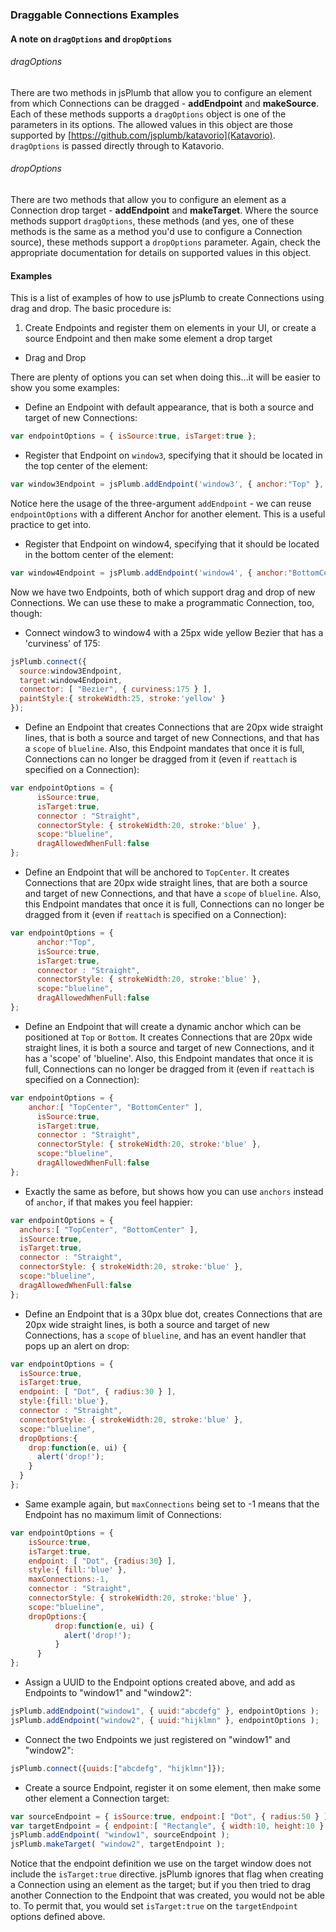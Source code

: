### Draggable Connections Examples

#### A note on `dragOptions` and `dropOptions`

###### dragOptions

There are two methods in jsPlumb that allow you to configure an element from which Connections can be 
dragged - **addEndpoint** and **makeSource**. Each of these methods supports a `dragOptions` object is one of the 
parameters in its options.  The allowed values in this object are those supported by [https://github.com/jsplumb/katavorio](Katavorio).
`dragOptions` is passed directly through to Katavorio.

###### dropOptions

There are two methods that allow you to configure an element as a Connection drop target - **addEndpoint** and **makeTarget**. Where the source methods support `dragOptions`, these methods (and yes, one of these methods is the same as a method you'd use to configure a Connection source), these methods support a `dropOptions` parameter. Again, check the appropriate documentation for details on supported values in this object.

#### Examples

This is a list of examples of how to use jsPlumb to create Connections using drag and drop.  The basic procedure is:

1. Create Endpoints and register them on elements in your UI, or create a source Endpoint and then make some element a drop target
- Drag and Drop			
			
There are plenty of options you can set when doing this...it will be easier to show you some examples:			

- Define an Endpoint with default appearance, that is both a source and target of new Connections:

```javascript
var endpointOptions = { isSource:true, isTarget:true }; 
```
				
- Register that Endpoint on `window3`, specifying that it should be located in the top center of the element:

```javascript
var window3Endpoint = jsPlumb.addEndpoint('window3', { anchor:"Top" }, endpointOptions );  
```

Notice here the usage of the three-argument `addEndpoint`  - we can reuse `endpointOptions` with a different Anchor for another element.  This is a useful practice to get into. 
				
- Register that Endpoint on window4, specifying that it should be located in the bottom center of the element:

```javascript
var window4Endpoint = jsPlumb.addEndpoint('window4', { anchor:"BottomCenter" }, endpointOptions );  
```

Now we have two Endpoints, both of which support drag and drop of new Connections.  We can use these to make a programmatic Connection, too, though:
				
- Connect window3 to window4 with a 25px wide yellow Bezier that has a 'curviness' of 175:

```javascript
jsPlumb.connect({ 
  source:window3Endpoint,
  target:window4Endpoint,
  connector: [ "Bezier", { curviness:175 } ],
  paintStyle:{ strokeWidth:25, stroke:'yellow' }
});  
```

- Define an Endpoint that creates Connections that are 20px wide straight lines, that is both a source and target of new Connections, and that has a `scope` of `blueline`. Also, this Endpoint mandates that once it is full, Connections can no longer be dragged from it (even if `reattach` is specified on a Connection):

```javascript
var endpointOptions = { 
	  isSource:true, 
	  isTarget:true,
	  connector : "Straight",
	  connectorStyle: { strokeWidth:20, stroke:'blue' },
	  scope:"blueline",
	  dragAllowedWhenFull:false	 
}; 
```

- Define an Endpoint that will be anchored to `TopCenter`.  It creates Connections that are 20px wide straight lines, that are both a source and target of new Connections, and that have a `scope` of `blueline`. Also, this Endpoint mandates that once it is full, Connections can no longer be dragged from it (even if `reattach` is specified on a Connection):

```javascript
var endpointOptions = {
	  anchor:"Top", 
	  isSource:true, 
	  isTarget:true,
	  connector : "Straight",
	  connectorStyle: { strokeWidth:20, stroke:'blue' },
	  scope:"blueline",
	  dragAllowedWhenFull:false	 
}; 
```
				
- Define an Endpoint that will create a dynamic anchor which can be positioned at `Top` or `Bottom`.  It creates Connections that are 20px wide straight lines, it is both a source and target of new Connections, and it has a 'scope' of 'blueline'. Also, this Endpoint mandates that once it is full, Connections can no longer be dragged from it (even if `reattach` is specified on a Connection):

```javascript
var endpointOptions = {
  	anchor:[ "TopCenter", "BottomCenter" ], 
	  isSource:true, 
	  isTarget:true,
	  connector : "Straight",
	  connectorStyle: { strokeWidth:20, stroke:'blue' },
	  scope:"blueline",
	  dragAllowedWhenFull:false	 
}; 
```

- Exactly the same as before, but shows how you can use `anchors` instead of `anchor`, if that makes you feel happier:

```javascript
var endpointOptions = {
  anchors:[ "TopCenter", "BottomCenter" ], 
  isSource:true, 
  isTarget:true,
  connector : "Straight",
  connectorStyle: { strokeWidth:20, stroke:'blue' },
  scope:"blueline",
  dragAllowedWhenFull:false	 
}; 
```

- Define an Endpoint that is a 30px blue dot, creates Connections that are 20px wide straight lines, is both a source and target of new Connections, has a `scope` of `blueline`, and has an event handler that pops up an alert on drop:

```javascript
var endpointOptions = { 
  isSource:true, 
  isTarget:true,
  endpoint: [ "Dot", { radius:30 } ],
  style:{fill:'blue'},
  connector : "Straight",
  connectorStyle: { strokeWidth:20, stroke:'blue' },
  scope:"blueline",
  dropOptions:{ 
    drop:function(e, ui) { 
      alert('drop!'); 
    } 
  }	 
}; 
```
			
- Same example again, but `maxConnections` being set to -1 means that the Endpoint has no maximum limit of Connections:

```javascript
var endpointOptions = { 
  	isSource:true, 
  	isTarget:true,
  	endpoint: [ "Dot", {radius:30} ],
  	style:{ fill:'blue' },
  	maxConnections:-1,
  	connector : "Straight",
  	connectorStyle: { strokeWidth:20, stroke:'blue' },
  	scope:"blueline",
  	dropOptions:{ 
          drop:function(e, ui) { 
            alert('drop!'); 
          } 
      }	 
}; 
```
				
- Assign a UUID to the Endpoint options created above, and add as Endpoints to "window1" and "window2":

```javascript
jsPlumb.addEndpoint("window1", { uuid:"abcdefg" }, endpointOptions );
jsPlumb.addEndpoint("window2", { uuid:"hijklmn" }, endpointOptions );
```
	
- Connect the two Endpoints we just registered on "window1" and "window2":

```javascript
jsPlumb.connect({uuids:["abcdefg", "hijklmn"]});
```
	
- Create a source Endpoint, register it on some element, then make some other element a Connection target:

```javascript
var sourceEndpoint = { isSource:true, endpoint:[ "Dot", { radius:50 } ] };
var targetEndpoint = { endpoint:[ "Rectangle", { width:10, height:10 } ] };
jsPlumb.addEndpoint( "window1", sourceEndpoint );
jsPlumb.makeTarget( "window2", targetEndpoint );
```

Notice that the endpoint definition we use on the target window does not include the `isTarget:true` directive.  jsPlumb 
ignores that flag when creating a Connection using an element as the target; but if you then tried to drag another 
Connection to the Endpoint that was created, you would not be able to.  To permit that, you would set `isTarget:true` 
on the `targetEndpoint` options defined above.
	
